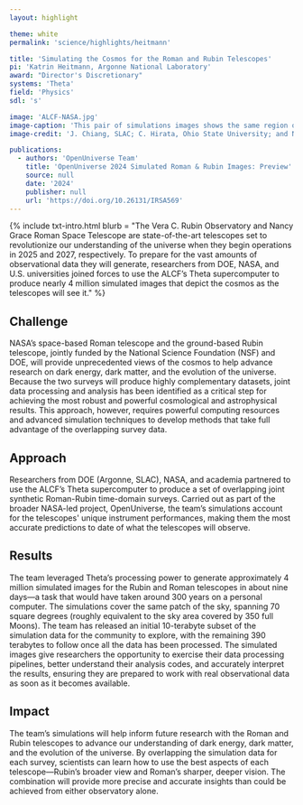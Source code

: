 ```yaml
---
layout: highlight

theme: white
permalink: 'science/highlights/heitmann'

title: 'Simulating the Cosmos for the Roman and Rubin Telescopes'
pi: 'Katrin Heitmann, Argonne National Laboratory'
award: "Director's Discretionary"
systems: 'Theta'
field: 'Physics'
sdl: 's'

image: 'ALCF-NASA.jpg' 
image-caption: 'This pair of simulations images shows the same region of sky as the Vera C. Rubin Observatory (left) and Nancy Grace Roman Space Telescope (right) will see it.'
image-credit: 'J. Chiang, SLAC; C. Hirata, Ohio State University; and NASA’s Goddard Space Flight Center'

publications:
  - authors: 'OpenUniverse Team'
    title: 'OpenUniverse 2024 Simulated Roman & Rubin Images: Preview'
    source: null
    date: '2024'
    publisher: null
    url: 'https://doi.org/10.26131/IRSA569'   
---
```


{% include txt-intro.html 
    blurb = "The Vera C. Rubin Observatory and Nancy Grace Roman Space Telescope are state-of-the-art telescopes set to revolutionize our understanding of the universe when they begin operations in 2025 and 2027, respectively. To prepare for the vast amounts of observational data they will generate, researchers from DOE, NASA, and U.S. universities joined forces to use the ALCF’s Theta supercomputer to produce nearly 4 million simulated images that depict the cosmos as the telescopes will see it."
%}



## Challenge

NASA’s space-based Roman telescope and the ground-based Rubin telescope, jointly funded by the National Science Foundation (NSF) and DOE, will provide unprecedented views of the cosmos to help advance research on dark energy, dark matter, and the evolution of the universe. Because the two surveys will produce highly complementary datasets, joint data processing and analysis has been identified as a critical step for achieving the most robust and powerful cosmological and astrophysical results. This approach, however, requires powerful computing resources and advanced simulation techniques to develop methods that take full advantage of the overlapping survey data.



## Approach

Researchers from DOE (Argonne, SLAC), NASA, and academia partnered to use the ALCF’s Theta supercomputer to produce a set of overlapping joint synthetic Roman-Rubin time-domain surveys. Carried out as part of the broader NASA-led project, OpenUniverse, the team’s simulations account for the telescopes' unique instrument performances, making them the most accurate predictions to date of what the telescopes will observe. 



## Results

The team leveraged Theta’s processing power to generate approximately 4 million simulated images for the Rubin and Roman telescopes in about nine days—a task that would have taken around 300 years on a personal computer. The simulations cover the same patch of the sky, spanning 70 square degrees (roughly equivalent to the sky area covered by 350 full Moons). The team has released an initial 10-terabyte subset of the simulation data for the community to explore, with the remaining 390 terabytes to follow once all the data has been processed. The simulated images give researchers the opportunity to exercise their data processing pipelines, better understand their analysis codes, and accurately interpret the results, ensuring they are prepared to work with real observational data as soon as it becomes available.

## Impact

The team’s simulations will help inform future research with the Roman and Rubin telescopes to advance our understanding of dark energy, dark matter, and the evolution of the universe. By overlapping the simulation data for each survey, scientists can learn how to use the best aspects of each telescope—Rubin’s broader view and Roman’s sharper, deeper vision. The combination will provide more precise and accurate insights than could be achieved from either observatory alone.

